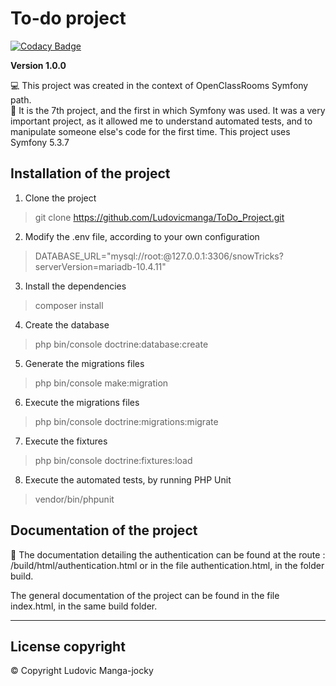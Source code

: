 # To-do project

[![Codacy Badge](https://api.codacy.com/project/badge/Grade/fd21de1132a94d4a8377b1542dc851c4)](https://app.codacy.com/gh/Ludovicmanga/ToDo_Project?utm_source=github.com&utm_medium=referral&utm_content=Ludovicmanga/ToDo_Project&utm_campaign=Badge_Grade_Settings)

**Version 1.0.0** 

:computer: This project was created in the context of OpenClassRooms Symfony path. </br>
:briefcase: It is the 7th project, and the first in which Symfony was used. 
It was a very important project, as it allowed me to understand automated tests, and to manipulate someone else's code for the first time.
This project uses Symfony 5.3.7

## Installation of the project

1.  Clone the project
> git clone https://github.com/Ludovicmanga/ToDo_Project.git

2.  Modify the .env file, according to your own configuration
> DATABASE_URL="mysql://root:@127.0.0.1:3306/snowTricks?serverVersion=mariadb-10.4.11"

3.  Install the dependencies 
> composer install

4.  Create the database
> php bin/console doctrine:database:create

5.  Generate the migrations files 
> php bin/console make:migration

6.  Execute the migrations files
> php bin/console doctrine:migrations:migrate

7.  Execute the fixtures
> php bin/console doctrine:fixtures:load

8. Execute the automated tests, by running PHP Unit
> vendor/bin/phpunit

## Documentation of the project

:closed_book: The documentation detailing the authentication can be found at the route : /build/html/authentication.html or in the file authentication.html, in the folder build.

The general documentation of the project can be found in the file index.html, in the same build folder.

--- 

## License  copyright 
:copyright: Copyright Ludovic Manga-jocky 